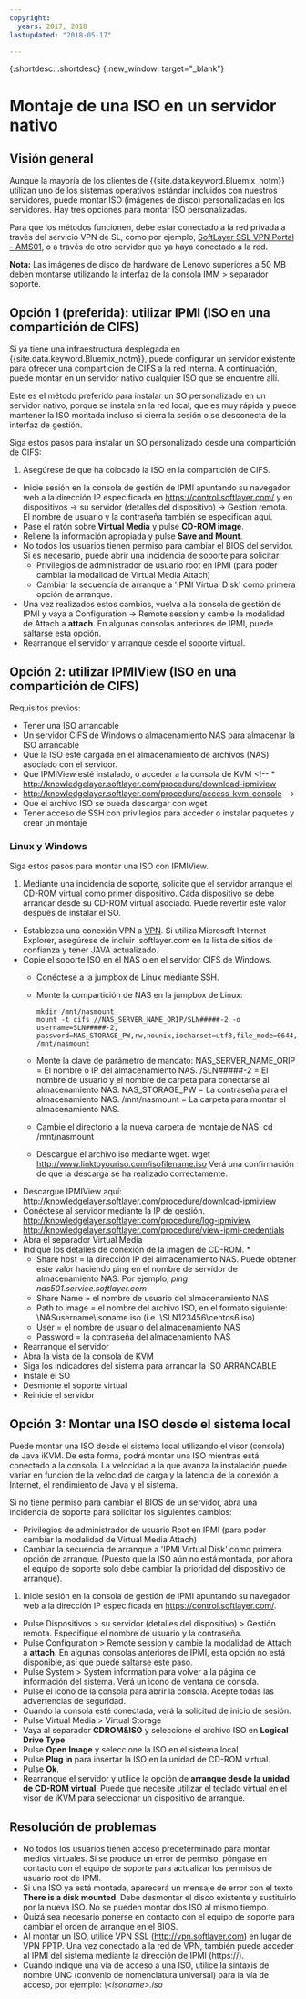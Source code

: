 ```yaml
---
copyright:
  years: 2017, 2018
lastupdated: "2018-05-17"

---
```


{:shortdesc: .shortdesc}
{:new_window: target="_blank"}


# Montaje de una ISO en un servidor nativo

## Visión general

Aunque la mayoría de los clientes de {{site.data.keyword.Bluemix_notm}} utilizan uno de los sistemas operativos estándar incluidos con nuestros servidores, puede montar ISO (imágenes de disco) personalizadas en los servidores. Hay tres opciones para montar ISO personalizadas.

Para que los métodos funcionen, debe estar conectado a la red privada a través del servicio VPN de SL, como por ejemplo, [SoftLayer SSL VPN Portal - AMS01](https://vpn.ams01.softlayer.com/prx/000/http/localhost/login), o a través de otro servidor que ya haya conectado a la red.

**Nota:** Las imágenes de disco de hardware de Lenovo superiores a 50 MB deben montarse utilizando la interfaz de la consola IMM > separador soporte.

## Opción 1 (preferida): utilizar IPMI (ISO en una compartición de CIFS)

Si ya tiene una infraestructura desplegada en {{site.data.keyword.Bluemix_notm}}, puede configurar un servidor existente para ofrecer una compartición de CIFS a la red interna. A continuación, puede montar en un servidor nativo cualquier ISO que se encuentre allí.

Este es el método preferido para instalar un SO personalizado en un servidor nativo, porque se instala en la red local, que es muy rápida y puede mantener la ISO montada incluso si cierra la sesión o se desconecta de la interfaz de gestión.

Siga estos pasos para instalar un SO personalizado desde una compartición de CIFS:

1. Asegúrese de que ha colocado la ISO en la compartición de CIFS.
* Inicie sesión en la consola de gestión de IPMI apuntando su navegador web a la dirección IP especificada en https://control.softlayer.com/ y en dispositivos -> su servidor (detalles del dispositivo) -> Gestión remota. El nombre de usuario y la contraseña también se especifican aquí.
* Pase el ratón sobre **Virtual Media** y pulse **CD-ROM image**.
* Rellene la información apropiada y pulse **Save and Mount**.
* No todos los usuarios tienen permiso para cambiar el BIOS del servidor. Si es necesario, puede abrir una incidencia de soporte para solicitar:
  * Privilegios de administrador de usuario root en IPMI (para poder cambiar la modalidad de Virtual Media Attach)
  * Cambiar la secuencia de arranque a 'IPMI Virtual Disk' como primera opción de arranque.
* Una vez realizados estos cambios, vuelva a la consola de gestión de IPMI y vaya a Configuration -> Remote session y cambie la modalidad de Attach a **attach**. En algunas consolas anteriores de IPMI, puede saltarse esta opción.
* Rearranque el servidor y arranque desde el soporte virtual.


## Opción 2: utilizar IPMIView (ISO en una compartición de CIFS)

Requisitos previos:<br/>
* Tener una ISO arrancable
* Un servidor CIFS de Windows o almacenamiento NAS para almacenar la ISO arrancable
* Que la ISO esté cargada en el almacenamiento de archivos (NAS) asociado con el servidor.
* Que IPMIView esté instalado, o acceder a la consola de KVM <!--  * http://knowledgelayer.softlayer.com/procedure/download-ipmiview
* http://knowledgelayer.softlayer.com/procedure/access-kvm-console -->
* Que el archivo ISO se pueda descargar con wget
* Tener acceso de SSH con privilegios para acceder o instalar paquetes y crear un montaje


### Linux y Windows
Siga estos pasos para montar una ISO con IPMIView.
1. Mediante una incidencia de soporte, solicite que el servidor arranque el CD-ROM virtual como primer dispositivo. Cada dispositivo se debe arrancar desde su CD-ROM virtual asociado. Puede revertir este valor después de instalar el SO.
* Establezca una conexión VPN a [VPN](http://www.softlayer.com/VPN-Access). Si utiliza Microsoft Internet Explorer, asegúrese de incluir .softlayer.com en la lista de sitios de confianza y tener JAVA actualizado.
* Copie el soporte ISO en el NAS o en el servidor CIFS de Windows.
  * Conéctese a la jumpbox de Linux mediante SSH.
  * Monte la compartición de NAS en la jumpbox de Linux:

        mkdir /mnt/nasmount
        mount -t cifs //NAS_SERVER_NAME_ORIP/SLN#####-2 -o username=SLN#####-2,
        password=NAS_STORAGE_PW,rw,nounix,iocharset=utf8,file_mode=0644,dir_mode=0755 /mnt/nasmount
  * Monte la clave de parámetro de mandato:
        NAS_SERVER_NAME_ORIP = El nombre o IP del almacenamiento NAS.
        /SLN#####-2 = El nombre de usuario y el nombre de carpeta para conectarse al almacenamiento NAS.
        NAS_STORAGE_PW = La contraseña para el almacenamiento NAS.
        /mnt/nasmount = La carpeta para montar el almacenamiento NAS.
  * Cambie el directorio a la nueva carpeta de montaje de NAS.
        cd /mnt/nasmount
  * Descargue el archivo iso mediante wget.
        wget http://www.linktoyouriso.com/isofilename.iso
  Verá una confirmación de que la descarga se ha realizado correctamente.
* Descargue IPMIView aquí:
      http://knowledgelayer.softlayer.com/procedure/download-ipmiview
* Conéctese al servidor mediante la IP de gestión.
      http://knowledgelayer.softlayer.com/procedure/log-ipmiview
      http://knowledgelayer.softlayer.com/procedure/view-ipmi-credentials
* Abra el separador Virtual Media
* Indique los detalles de conexión de la imagen de CD-ROM.
  *
    * Share host = la dirección IP del almacenamiento NAS. Puede obtener este valor haciendo ping en el nombre de servidor de almacenamiento NAS. Por ejemplo, _ping nas501.service.softlayer.com_
    * Share Name = el nombre de usuario del almacenamiento NAS
    * Path to image = el nombre del archivo ISO, en el formato siguiente:
          \NASusername\isoname.iso (i.e. \SLN123456\centos6.iso)
    * User = el nombre de usuario del almacenamiento NAS
    * Password = la contraseña del almacenamiento NAS
* Rearranque el servidor
* Abra la vista de la consola de KVM
* Siga los indicadores del sistema para arrancar la ISO ARRANCABLE
* Instale el SO
* Desmonte el soporte virtual
* Reinicie el servidor

## Opción 3: Montar una ISO desde el sistema local
<a name="option3"></a>

Puede montar una ISO desde el sistema local utilizando el visor (consola) de Java iKVM. De esta forma, podrá montar una ISO mientras está conectado a la consola. La velocidad a la que avanza la instalación puede variar en función de la velocidad de carga y la latencia de la conexión a Internet, el rendimiento de Java y el sistema.

Si no tiene permiso para cambiar el BIOS de un servidor, abra una incidencia de soporte para solicitar los siguientes cambios:
* Privilegios de administrador de usuario Root en IPMI (para poder cambiar la modalidad de Virtual Media Attach)
* Cambiar la secuencia de arranque a 'IPMI Virtual Disk' como primera opción de arranque. (Puesto que la ISO aún no está montada, por ahora el equipo de soporte solo debe cambiar la prioridad del dispositivo de arranque).


1. Inicie sesión en la consola de gestión de IPMI apuntando su navegador web a la dirección IP especificada en https://control.softlayer.com/.
* Pulse Dispositivos > su servidor (detalles del dispositivo) > Gestión remota. Especifique el nombre de usuario y la contraseña.
* Pulse Configuration > Remote session y cambie la modalidad de Attach a **attach**. En algunas consolas anteriores de IPMI, esta opción no está disponible, así que puede saltarse este paso.
* Pulse System > System information para volver a la página de información del sistema. Verá un icono de ventana de consola.
* Pulse el icono de la consola para abrir la consola. Acepte todas las advertencias de seguridad.
* Cuando la consola esté conectada, verá la solicitud de inicio de sesión.
* Pulse Virtual Media > Virtual Storage
* Vaya al separador **CDROM&ISO** y seleccione el archivo ISO en **Logical Drive Type**
* Pulse **Open Image** y seleccione la ISO en el sistema local
* Pulse **Plug in** para insertar la ISO en la unidad de CD-ROM virtual.
* Pulse **Ok**.
* Rearranque el servidor y utilice la opción de **arranque desde la unidad de CD-ROM virtual**. Puede que necesite utilizar el teclado virtual en el visor de iKVM para seleccionar un dispositivo de arranque.

## Resolución de problemas

* No todos los usuarios tienen acceso predeterminado para montar medios virtuales. Si se produce un error de permiso, póngase en contacto con el equipo de soporte para actualizar los permisos de usuario root de IPMI.
* Si una ISO ya está montada, aparecerá un mensaje de error con el texto **There is a disk mounted**. Debe desmontar el disco existente y sustituirlo por la nueva ISO. No se pueden montar dos ISO al mismo tiempo.
* Quizá sea necesario ponerse en contacto con el equipo de soporte para cambiar el orden de arranque en el BIOS.
* Al montar un ISO, utilice VPN SSL (http://vpn.softlayer.com) en lugar de VPN PPTP.  Una vez conectado a la red de VPN, también puede acceder al IPMI del sistema mediante la dirección de IPMI (https://<private-ip-IPMI-management>).
* Cuando indique una vía de acceso a una ISO, utilice la sintaxis de nombre UNC (convenio de nomenclatura universal) para la vía de acceso, por ejemplo:
  _\\<NAS username>\<isoname>.iso_
